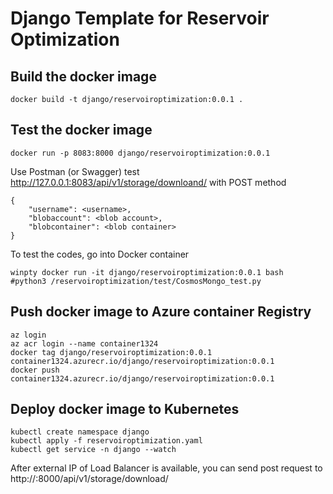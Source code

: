 # Django Template for Reservoir Optimization

## Build the docker image
```
docker build -t django/reservoiroptimization:0.0.1 .
```

## Test the docker image
```
docker run -p 8083:8000 django/reservoiroptimization:0.0.1
```
Use Postman (or Swagger) test http://127.0.0.1:8083/api/v1/storage/downloand/ with POST method
```
{
    "username": <username>,
    "blobaccount": <blob account>,
    "blobcontainer": <blob container>
}
```
To test the codes, go into Docker container
```
winpty docker run -it django/reservoiroptimization:0.0.1 bash
#python3 /reservoiroptimization/test/CosmosMongo_test.py
```

## Push docker image to Azure container Registry
```
az login
az acr login --name container1324
docker tag django/reservoiroptimization:0.0.1 container1324.azurecr.io/django/reservoiroptimization:0.0.1
docker push container1324.azurecr.io/django/reservoiroptimization:0.0.1
```

## Deploy docker image to Kubernetes
```
kubectl create namespace django
kubectl apply -f reservoiroptimization.yaml
kubectl get service -n django --watch
```
After external IP of Load Balancer is available, you can send post request to http://<external IP>:8000/api/v1/storage/download/
